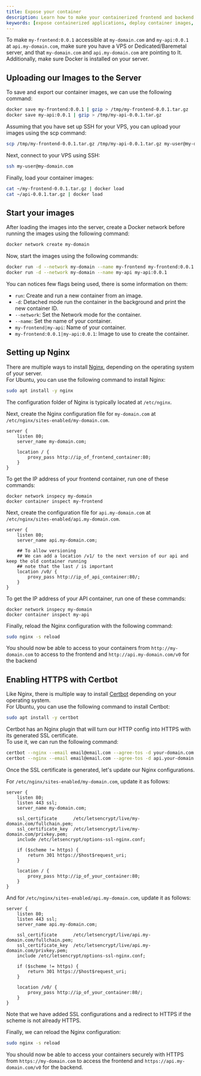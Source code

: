 ```yaml
---
title: Expose your container
description: Learn how to make your containerized frontend and backend applications accessible to the public on different domains using Docker and Nginx.
keywords: [expose containerized applications, deploy container images, Docker, Nginx, create Docker network, configure Nginx, access container on different domains, frontend, backend]
---
```


To make `my-frontend:0.0.1` accessible at `my-domain.com` and `my-api:0.0.1` at `api.my-domain.com`, make sure you have a VPS or Dedicated/Baremetal server, and that `my-domain.com` and `api.my-domain.com` are pointing to It.<br/>
Additionally, make sure Docker is installed on your server.

## Uploading our Images to the Server

To save and export our container images, we can use the following command:
```sh
docker save my-frontend:0.0.1 | gzip > /tmp/my-frontend-0.0.1.tar.gz
docker save my-api:0.0.1 | gzip > /tmp/my-api-0.0.1.tar.gz
```

Assuming that you have set up SSH for your VPS, you can upload your images using the scp command:
```sh
scp /tmp/my-frontend-0.0.1.tar.gz /tmp/my-api-0.0.1.tar.gz my-user@my-domain.com:~
```

Next, connect to your VPS using SSH:
```sh
ssh my-user@my-domain.com
```

Finally, load your container images:
```sh
cat ~/my-frontend-0.0.1.tar.gz | docker load
cat ~/api-0.0.1.tar.gz | docker load
```

## Start your images

After loading the images into the server, create a Docker network before running the images using the following command:
```sh
docker network create my-domain
```

Now, start the images using the following commands:
```sh
docker run -d --network my-domain --name my-frontend my-frontend:0.0.1
docker run -d --network my-domain --name my-api my-api:0.0.1
```

You can notices few flags being used, there is some information on them:
- `run`: Create and run a new container from an image.
- `-d`: Detached mode run the container in the background and print the new container ID.
- `--network`: Set the Network mode for the container.
- `--name`: Set the name of your container.
- `my-frontend|my-api`: Name of your container.
- `my-frontend:0.0.1|my-api:0.0.1`: Image to use to create the container.

## Setting up Nginx

There are multiple ways to install [Nginx](https://www.nginx.com), depending on the operating system of your server.<br />
For Ubuntu, you can use the following command to install Nginx:
```sh
sudo apt install -y nginx
```
The configuration folder of Nginx is typically located at `/etc/nginx`.

Next, create the Nginx configuration file for `my-domain.com` at `/etc/nginx/sites-enabled/my-domain.com`.

```nginx
server {
    listen 80;
    server_name my-domain.com;

    location / {
        proxy_pass http://ip_of_frontend_container:80;
    }
}
```

To get the IP address of your frontend container, run one of these commands:
```
docker network inspecy my-domain
docker container inspect my-frontend
```

Next, create the configuration file for `api.my-domain.com` at `/etc/nginx/sites-enabled/api.my-domain.com`.
```nginx
server {
    listen 80;
    server_name api.my-domain.com;

    ## To allow versioning
    ## We can add a location /v1/ to the next version of our api and keep the old container running
    ## note that the last / is important
    location /v0/ {
        proxy_pass http://ip_of_api_container:80/;
    }
}
```

To get the IP address of your API container, run one of these commands:
```
docker network inspecy my-domain
docker container inspect my-api
```

Finally, reload the Nginx configuration with the following command:
```sh
sudo nginx -s reload
```

You should now be able to access to your containers from `http://my-domain.com` to access to the frontend and `http://api.my-domain.com/v0` for the backend

## Enabling HTTPS with Certbot

Like Nginx, there is multiple way to install [Certbot](https://certbot.eff.org) depending on your operating system.<br />
For Ubuntu, you can use the following command to install Certbot:
```sh
sudo apt install -y certbot
```

Certbot has an Nginx plugin that will turn our HTTP config into HTTPS with its generated SSL certificate.<br />
To use it, we can run the following command:
```sh
certbot --nginx --email email@email.com --agree-tos -d your-domain.com
certbot --nginx --email email@email.com --agree-tos -d api.your-domain.com
```

Once the SSL certificate is generated, let's update our Nginx configurations.

For `/etc/nginx/sites-enabled/my-domain.com`, update it as follows:
```nginx
server {
    listen 80;
    listen 443 ssl;
    server_name my-domain.com;

    ssl_certificate      /etc/letsencrypt/live/my-domain.com/fullchain.pem;
    ssl_certificate_key  /etc/letsencrypt/live/my-domain.com/privkey.pem;
    include /etc/letsencrypt/options-ssl-nginx.conf;

    if ($scheme != https) {
        return 301 https://$host$request_uri;
    }

    location / {
        proxy_pass http://ip_of_your_container:80;
    }
}
```

And for `/etc/nginx/sites-enabled/api.my-domain.com`, update it as follows:
```nginx
server {
    listen 80;
    listen 443 ssl;
    server_name api.my-domain.com;

    ssl_certificate      /etc/letsencrypt/live/api.my-domain.com/fullchain.pem;
    ssl_certificate_key  /etc/letsencrypt/live/api.my-domain.com/privkey.pem;
    include /etc/letsencrypt/options-ssl-nginx.conf;

    if ($scheme != https) {
        return 301 https://$host$request_uri;
    }

    location /v0/ {
        proxy_pass http://ip_of_your_container:80/;
    }
}
```

Note that we have added SSL configurations and a redirect to HTTPS if the scheme is not already HTTPS.

Finally, we can reload the Nginx configuration:
```sh
sudo nginx -s reload
```

You should now be able to access your containers securely with HTTPS from `https://my-domain.com` to access the frontend and `https://api.my-domain.com/v0` for the backend.
